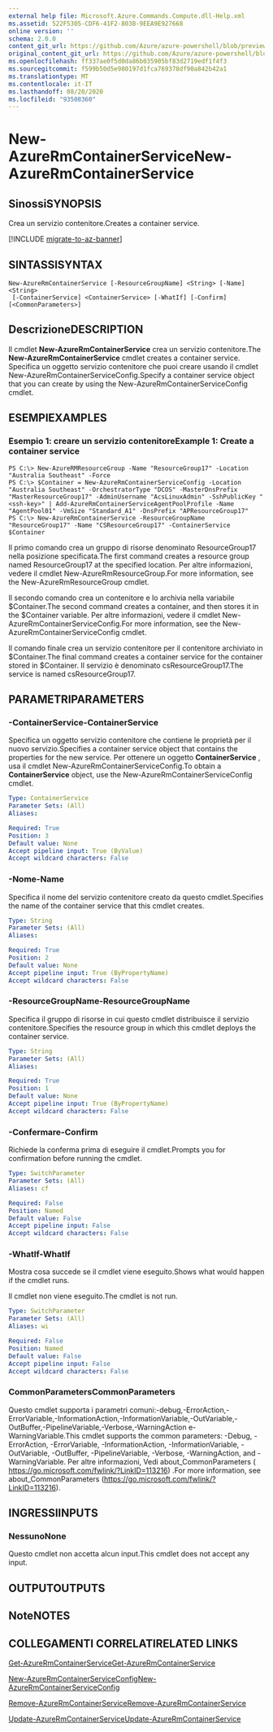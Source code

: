 ```yaml
---
external help file: Microsoft.Azure.Commands.Compute.dll-Help.xml
ms.assetid: 522F5305-CDF6-41F2-803B-9EEA9E927668
online version: ''
schema: 2.0.0
content_git_url: https://github.com/Azure/azure-powershell/blob/preview/src/ResourceManager/Compute/Stack/Commands.Compute/help/New-AzureRmContainerService.md
original_content_git_url: https://github.com/Azure/azure-powershell/blob/preview/src/ResourceManager/Compute/Stack/Commands.Compute/help/New-AzureRmContainerService.md
ms.openlocfilehash: ff337ae0f5d0da86b035905bf83d2719edf1f4f3
ms.sourcegitcommit: f599b50d5e980197d1fca769378df90a842b42a1
ms.translationtype: MT
ms.contentlocale: it-IT
ms.lasthandoff: 08/20/2020
ms.locfileid: "93508360"
---
```

# <span data-ttu-id="6b7e3-101">New-AzureRmContainerService</span><span class="sxs-lookup"><span data-stu-id="6b7e3-101">New-AzureRmContainerService</span></span>

## <span data-ttu-id="6b7e3-102">Sinossi</span><span class="sxs-lookup"><span data-stu-id="6b7e3-102">SYNOPSIS</span></span>
<span data-ttu-id="6b7e3-103">Crea un servizio contenitore.</span><span class="sxs-lookup"><span data-stu-id="6b7e3-103">Creates a container service.</span></span>

[!INCLUDE [migrate-to-az-banner](../../includes/migrate-to-az-banner.md)]

## <span data-ttu-id="6b7e3-104">SINTASSI</span><span class="sxs-lookup"><span data-stu-id="6b7e3-104">SYNTAX</span></span>

```
New-AzureRmContainerService [-ResourceGroupName] <String> [-Name] <String>
 [-ContainerService] <ContainerService> [-WhatIf] [-Confirm] [<CommonParameters>]
```

## <span data-ttu-id="6b7e3-105">Descrizione</span><span class="sxs-lookup"><span data-stu-id="6b7e3-105">DESCRIPTION</span></span>
<span data-ttu-id="6b7e3-106">Il cmdlet **New-AzureRmContainerService** crea un servizio contenitore.</span><span class="sxs-lookup"><span data-stu-id="6b7e3-106">The **New-AzureRmContainerService** cmdlet creates a container service.</span></span>
<span data-ttu-id="6b7e3-107">Specifica un oggetto servizio contenitore che puoi creare usando il cmdlet New-AzureRmContainerServiceConfig.</span><span class="sxs-lookup"><span data-stu-id="6b7e3-107">Specify a container service object that you can create by using the New-AzureRmContainerServiceConfig cmdlet.</span></span>

## <span data-ttu-id="6b7e3-108">ESEMPI</span><span class="sxs-lookup"><span data-stu-id="6b7e3-108">EXAMPLES</span></span>

### <span data-ttu-id="6b7e3-109">Esempio 1: creare un servizio contenitore</span><span class="sxs-lookup"><span data-stu-id="6b7e3-109">Example 1: Create a container service</span></span>
```
PS C:\> New-AzureRMResourceGroup -Name "ResourceGroup17" -Location "Australia Southeast" -Force
PS C:\> $Container = New-AzureRmContainerServiceConfig -Location "Australia Southeast" -OrchestratorType "DCOS" -MasterDnsPrefix "MasterResourceGroup17" -AdminUsername "AcsLinuxAdmin" -SshPublicKey "<ssh-key>" | Add-AzureRmContainerServiceAgentPoolProfile -Name "AgentPool01" -VmSize "Standard_A1" -DnsPrefix "APResourceGroup17"
PS C:\> New-AzureRmContainerService -ResourceGroupName "ResourceGroup17" -Name "CSResourceGroup17" -ContainerService $Container
```

<span data-ttu-id="6b7e3-110">Il primo comando crea un gruppo di risorse denominato ResourceGroup17 nella posizione specificata.</span><span class="sxs-lookup"><span data-stu-id="6b7e3-110">The first command creates a resource group named ResourceGroup17 at the specified location.</span></span>
<span data-ttu-id="6b7e3-111">Per altre informazioni, vedere il cmdlet New-AzureRmResourceGroup.</span><span class="sxs-lookup"><span data-stu-id="6b7e3-111">For more information, see the New-AzureRmResourceGroup cmdlet.</span></span>

<span data-ttu-id="6b7e3-112">Il secondo comando crea un contenitore e lo archivia nella variabile $Container.</span><span class="sxs-lookup"><span data-stu-id="6b7e3-112">The second command creates a container, and then stores it in the $Container variable.</span></span>
<span data-ttu-id="6b7e3-113">Per altre informazioni, vedere il cmdlet New-AzureRmContainerServiceConfig.</span><span class="sxs-lookup"><span data-stu-id="6b7e3-113">For more information, see the New-AzureRmContainerServiceConfig cmdlet.</span></span>

<span data-ttu-id="6b7e3-114">Il comando finale crea un servizio contenitore per il contenitore archiviato in $Container.</span><span class="sxs-lookup"><span data-stu-id="6b7e3-114">The final command creates a container service for the container stored in $Container.</span></span>
<span data-ttu-id="6b7e3-115">Il servizio è denominato csResourceGroup17.</span><span class="sxs-lookup"><span data-stu-id="6b7e3-115">The service is named csResourceGroup17.</span></span>

## <span data-ttu-id="6b7e3-116">PARAMETRI</span><span class="sxs-lookup"><span data-stu-id="6b7e3-116">PARAMETERS</span></span>

### <span data-ttu-id="6b7e3-117">-ContainerService</span><span class="sxs-lookup"><span data-stu-id="6b7e3-117">-ContainerService</span></span>
<span data-ttu-id="6b7e3-118">Specifica un oggetto servizio contenitore che contiene le proprietà per il nuovo servizio.</span><span class="sxs-lookup"><span data-stu-id="6b7e3-118">Specifies a container service object that contains the properties for the new service.</span></span>
<span data-ttu-id="6b7e3-119">Per ottenere un oggetto **ContainerService** , usa il cmdlet New-AzureRmContainerServiceConfig.</span><span class="sxs-lookup"><span data-stu-id="6b7e3-119">To obtain a **ContainerService** object, use the New-AzureRmContainerServiceConfig cmdlet.</span></span>

```yaml
Type: ContainerService
Parameter Sets: (All)
Aliases: 

Required: True
Position: 3
Default value: None
Accept pipeline input: True (ByValue)
Accept wildcard characters: False
```

### <span data-ttu-id="6b7e3-120">-Nome</span><span class="sxs-lookup"><span data-stu-id="6b7e3-120">-Name</span></span>
<span data-ttu-id="6b7e3-121">Specifica il nome del servizio contenitore creato da questo cmdlet.</span><span class="sxs-lookup"><span data-stu-id="6b7e3-121">Specifies the name of the container service that this cmdlet creates.</span></span>

```yaml
Type: String
Parameter Sets: (All)
Aliases: 

Required: True
Position: 2
Default value: None
Accept pipeline input: True (ByPropertyName)
Accept wildcard characters: False
```

### <span data-ttu-id="6b7e3-122">-ResourceGroupName</span><span class="sxs-lookup"><span data-stu-id="6b7e3-122">-ResourceGroupName</span></span>
<span data-ttu-id="6b7e3-123">Specifica il gruppo di risorse in cui questo cmdlet distribuisce il servizio contenitore.</span><span class="sxs-lookup"><span data-stu-id="6b7e3-123">Specifies the resource group in which this cmdlet deploys the container service.</span></span>

```yaml
Type: String
Parameter Sets: (All)
Aliases: 

Required: True
Position: 1
Default value: None
Accept pipeline input: True (ByPropertyName)
Accept wildcard characters: False
```

### <span data-ttu-id="6b7e3-124">-Confermare</span><span class="sxs-lookup"><span data-stu-id="6b7e3-124">-Confirm</span></span>
<span data-ttu-id="6b7e3-125">Richiede la conferma prima di eseguire il cmdlet.</span><span class="sxs-lookup"><span data-stu-id="6b7e3-125">Prompts you for confirmation before running the cmdlet.</span></span>

```yaml
Type: SwitchParameter
Parameter Sets: (All)
Aliases: cf

Required: False
Position: Named
Default value: False
Accept pipeline input: False
Accept wildcard characters: False
```

### <span data-ttu-id="6b7e3-126">-WhatIf</span><span class="sxs-lookup"><span data-stu-id="6b7e3-126">-WhatIf</span></span>
<span data-ttu-id="6b7e3-127">Mostra cosa succede se il cmdlet viene eseguito.</span><span class="sxs-lookup"><span data-stu-id="6b7e3-127">Shows what would happen if the cmdlet runs.</span></span>

<span data-ttu-id="6b7e3-128">Il cmdlet non viene eseguito.</span><span class="sxs-lookup"><span data-stu-id="6b7e3-128">The cmdlet is not run.</span></span>

```yaml
Type: SwitchParameter
Parameter Sets: (All)
Aliases: wi

Required: False
Position: Named
Default value: False
Accept pipeline input: False
Accept wildcard characters: False
```

### <span data-ttu-id="6b7e3-129">CommonParameters</span><span class="sxs-lookup"><span data-stu-id="6b7e3-129">CommonParameters</span></span>
<span data-ttu-id="6b7e3-130">Questo cmdlet supporta i parametri comuni:-debug,-ErrorAction,-ErrorVariable,-InformationAction,-InformationVariable,-OutVariable,-OutBuffer,-PipelineVariable,-Verbose,-WarningAction e-WarningVariable.</span><span class="sxs-lookup"><span data-stu-id="6b7e3-130">This cmdlet supports the common parameters: -Debug, -ErrorAction, -ErrorVariable, -InformationAction, -InformationVariable, -OutVariable, -OutBuffer, -PipelineVariable, -Verbose, -WarningAction, and -WarningVariable.</span></span> <span data-ttu-id="6b7e3-131">Per altre informazioni, Vedi about_CommonParameters ( https://go.microsoft.com/fwlink/?LinkID=113216) .</span><span class="sxs-lookup"><span data-stu-id="6b7e3-131">For more information, see about_CommonParameters (https://go.microsoft.com/fwlink/?LinkID=113216).</span></span>

## <span data-ttu-id="6b7e3-132">INGRESSI</span><span class="sxs-lookup"><span data-stu-id="6b7e3-132">INPUTS</span></span>

### <span data-ttu-id="6b7e3-133">Nessuno</span><span class="sxs-lookup"><span data-stu-id="6b7e3-133">None</span></span>
<span data-ttu-id="6b7e3-134">Questo cmdlet non accetta alcun input.</span><span class="sxs-lookup"><span data-stu-id="6b7e3-134">This cmdlet does not accept any input.</span></span>

## <span data-ttu-id="6b7e3-135">OUTPUT</span><span class="sxs-lookup"><span data-stu-id="6b7e3-135">OUTPUTS</span></span>

## <span data-ttu-id="6b7e3-136">Note</span><span class="sxs-lookup"><span data-stu-id="6b7e3-136">NOTES</span></span>

## <span data-ttu-id="6b7e3-137">COLLEGAMENTI CORRELATI</span><span class="sxs-lookup"><span data-stu-id="6b7e3-137">RELATED LINKS</span></span>

[<span data-ttu-id="6b7e3-138">Get-AzureRmContainerService</span><span class="sxs-lookup"><span data-stu-id="6b7e3-138">Get-AzureRmContainerService</span></span>](./Get-AzureRmContainerService.md)

[<span data-ttu-id="6b7e3-139">New-AzureRmContainerServiceConfig</span><span class="sxs-lookup"><span data-stu-id="6b7e3-139">New-AzureRmContainerServiceConfig</span></span>](./New-AzureRmContainerServiceConfig.md)

[<span data-ttu-id="6b7e3-140">Remove-AzureRmContainerService</span><span class="sxs-lookup"><span data-stu-id="6b7e3-140">Remove-AzureRmContainerService</span></span>](./Remove-AzureRmContainerService.md)

[<span data-ttu-id="6b7e3-141">Update-AzureRmContainerService</span><span class="sxs-lookup"><span data-stu-id="6b7e3-141">Update-AzureRmContainerService</span></span>](./Update-AzureRmContainerService.md)


